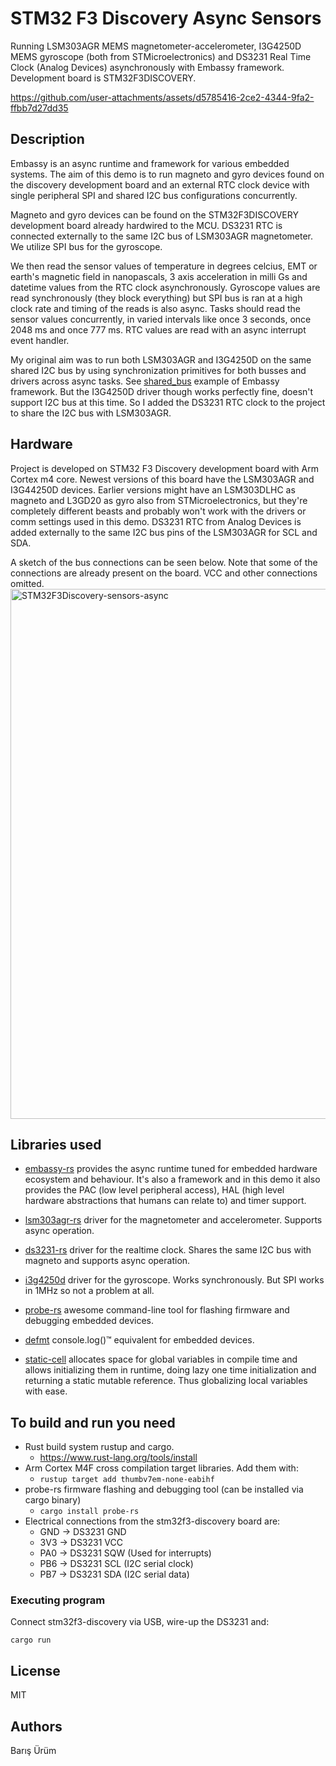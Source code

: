 # STM32 F3 Discovery Async Sensors
Running LSM303AGR MEMS magnetometer-accelerometer, I3G4250D MEMS gyroscope (both from STMicroelectronics) and
DS3231 Real Time Clock (Analog Devices) asynchronously with Embassy framework. Development board is STM32F3DISCOVERY.


https://github.com/user-attachments/assets/d5785416-2ce2-4344-9fa2-ffbb7d27dd35


## Description
Embassy is an async runtime and framework for various embedded systems.
The aim of this demo is to run magneto and gyro devices found on the discovery development board and an external RTC clock device
with single peripheral SPI and shared I2C bus configurations concurrently.

Magneto and gyro devices can be found on the STM32F3DISCOVERY development board already hardwired to the MCU.
DS3231 RTC is connected externally to the same I2C bus of LSM303AGR magnetometer.
We utilize SPI bus for the gyroscope.

We then read the sensor values of temperature in degrees celcius,
EMT or earth's magnetic field in nanopascals, 3 axis acceleration in milli Gs and datetime values from the RTC clock asynchronously.
Gyroscope values are read synchronously (they block everything) but SPI bus is ran at a high clock rate and timing of the reads is also async.
Tasks should read the sensor values concurrently, in varied intervals like once 3 seconds, once 2048 ms and once 777 ms.
RTC values are read with an async interrupt event handler.

My original aim was to run both LSM303AGR and I3G4250D on the same shared I2C bus by
using synchronization primitives for both busses and drivers across async tasks.
See [shared_bus](https://github.com/embassy-rs/embassy/blob/main/examples/rp/src/bin/shared_bus.rs) example of Embassy framework.
But the I3G4250D driver though works perfectly fine, doesn't support I2C bus at this time.
So I added the DS3231 RTC clock to the project to share the I2C bus with LSM303AGR.

## Hardware
Project is developed on STM32 F3 Discovery development board with Arm Cortex m4 core.
Newest versions of this board have the LSM303AGR and I3G44250D devices.
Earlier versions might have an LSM303DLHC as magneto and L3GD20 as gyro also from STMicroelectronics,
but they're completely different beasts and probably won't work with the drivers or comm settings used in this demo.
DS3231 RTC from Analog Devices is added externally to the same I2C bus pins of the LSM303AGR for SCL and SDA.

A sketch of the bus connections can be seen below. Note that some of the connections are already present on the board. VCC and other connections omitted.
<img width="1164" height="848" alt="STM32F3Discovery-sensors-async" src="https://github.com/user-attachments/assets/058ae92b-e0ea-4eb7-a24d-02973e031eba" />

## Libraries used
* [embassy-rs](https://github.com/embassy-rs/embassy) provides the async runtime tuned for embedded hardware ecosystem and behaviour. It's also a framework and in this
demo it also provides the PAC (low level peripheral access), HAL (high level hardware abstractions that humans can relate to) and timer support.

* [lsm303agr-rs](https://github.com/eldruin/lsm303agr-rs) driver for the magnetometer and accelerometer. Supports async operation.

* [ds3231-rs](https://github.com/liebman/ds3231-rs) driver for the realtime clock. Shares the same I2C bus with magneto and supports async operation.

* [i3g4250d](https://docs.rs/i3g4250d/latest/i3g4250d/) driver for the gyroscope. Works synchronously. But SPI works in 1MHz so not a problem at all.

* [probe-rs](https://github.com/probe-rs/probe-rs) awesome command-line tool for flashing firmware and debugging embedded devices.

* [defmt](https://github.com/knurling-rs/defmt) console.log()™ equivalent for embedded devices.

* [static-cell](https://crates.io/crates/static_cell) allocates space for global variables in compile time and allows initializing them in runtime,
doing lazy one time initialization and returning a static mutable reference. Thus globalizing local variables with ease.

## To build and run you need

* Rust build system rustup and cargo.
    * https://www.rust-lang.org/tools/install
* Arm Cortex M4F cross compilation target libraries. Add them with:
    * `rustup target add thumbv7em-none-eabihf`
* probe-rs firmware flashing and debugging tool (can be installed via cargo binary)
    * `cargo install probe-rs`
* Electrical connections from the stm32f3-discovery board are:
    * GND -> DS3231 GND
    * 3V3 -> DS3231 VCC
    * PA0 -> DS3231 SQW (Used for interrupts)
    * PB6 -> DS3231 SCL (I2C serial clock)
    * PB7 -> DS3231 SDA (I2C serial data)

### Executing program

Connect stm32f3-discovery via USB, wire-up the DS3231 and:

```
cargo run
```

## License
MIT

## Authors
Barış Ürüm
